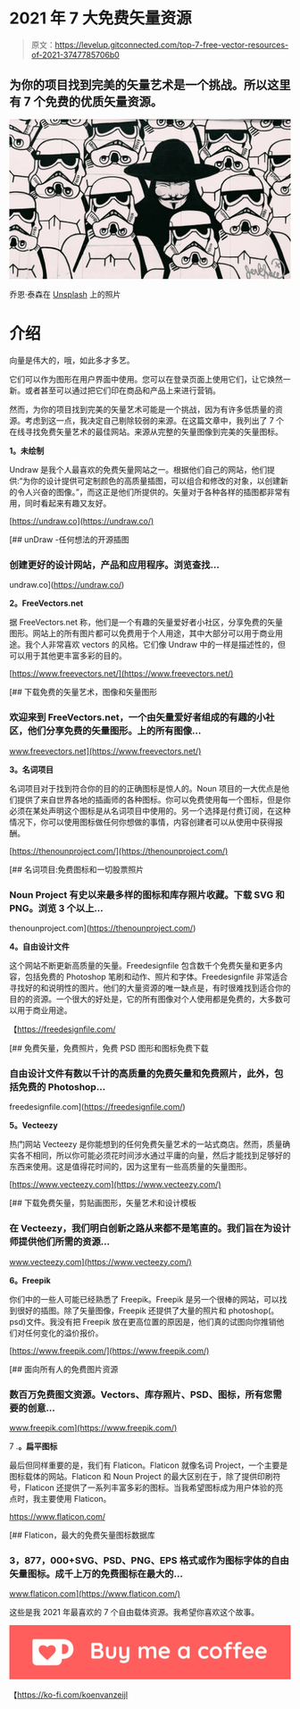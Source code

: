 # 2021 年 7 大免费矢量资源

> 原文：<https://levelup.gitconnected.com/top-7-free-vector-resources-of-2021-3747785706b0>

## 为你的项目找到完美的矢量艺术是一个挑战。所以这里有 7 个免费的优质矢量资源。

![](img/b4461ea0bdcf09aa6c953ecdff5d439d.png)

乔恩·泰森在 [Unsplash](https://unsplash.com?utm_source=medium&utm_medium=referral) 上的照片

# 介绍

向量是伟大的，哦，如此多才多艺。

它们可以作为图形在用户界面中使用。您可以在登录页面上使用它们，让它焕然一新。或者甚至可以通过把它们印在商品和产品上来进行营销。

然而，为你的项目找到完美的矢量艺术可能是一个挑战，因为有许多低质量的资源。考虑到这一点，我决定自己剔除较弱的来源。在这篇文章中，我列出了 7 个在线寻找免费矢量艺术的最佳网站。来源从完整的矢量图像到完美的矢量图标。

**1。未绘制**

Undraw 是我个人最喜欢的免费矢量网站之一。根据他们自己的网站，他们提供:“为你的设计提供可定制颜色的高质量插图，可以组合和修改的对象，以创建新的令人兴奋的图像。”，而这正是他们所提供的。矢量对于各种各样的插图都非常有用，同时看起来有趣又友好。

[https://undraw.co](https://undraw.co/)

[](https://undraw.co/) [## unDraw -任何想法的开源插图

### 创建更好的设计网站，产品和应用程序。浏览查找…

undraw.co](https://undraw.co/) 

**2。FreeVectors.net**

据 FreeVectors.net 称，他们是一个有趣的矢量爱好者小社区，分享免费的矢量图形。网站上的所有图片都可以免费用于个人用途，其中大部分可以用于商业用途。我个人非常喜欢 vectors 的风格。它们像 Undraw 中的一样是描述性的，但可以用于其他更丰富多彩的目的。

[https://www.freevectors.net/](https://www.freevectors.net/)

[](https://www.freevectors.net/) [## 下载免费的矢量艺术，图像和矢量图形

### 欢迎来到 FreeVectors.net，一个由矢量爱好者组成的有趣的小社区，他们分享免费的矢量图形。上的所有图像…

www.freevectors.net](https://www.freevectors.net/) 

**3。名词项目**

名词项目对于找到符合你的目的的正确图标是惊人的。Noun 项目的一大优点是他们提供了来自世界各地的插画师的各种图标。你可以免费使用每一个图标，但是你必须在某处声明这个图标是从名词项目中使用的。另一个选择是付费订阅，在这种情况下，你可以使用图标做任何你想做的事情，内容创建者可以从使用中获得报酬。

[https://thenounproject.com/](https://thenounproject.com/)

[](https://thenounproject.com/) [## 名词项目:免费图标和一切股票照片

### Noun Project 有史以来最多样的图标和库存照片收藏。下载 SVG 和 PNG。浏览 3 个以上…

thenounproject.com](https://thenounproject.com/) 

**4。自由设计文件**

这个网站不断更新高质量的矢量。Freedesignfile 包含数千个免费矢量和更多内容，包括免费的 Photoshop 笔刷和动作、照片和字体。Freedesignfile 非常适合寻找好的和说明性的图片。他们的大量资源的唯一缺点是，有时很难找到适合你的目的的资源。一个很大的好处是，它的所有图像对个人使用都是免费的，大多数可以用于商业用途。

【https://freedesignfile.com/ 

[](https://freedesignfile.com/) [## 免费矢量，免费照片，免费 PSD 图形和图标免费下载

### 自由设计文件有数以千计的高质量的免费矢量和免费照片，此外，包括免费的 Photoshop…

freedesignfile.com](https://freedesignfile.com/) 

**5。Vecteezy**

热门网站 Vecteezy 是你能想到的任何免费矢量艺术的一站式商店。然而，质量确实各不相同，所以你可能必须花时间涉水通过平庸的向量，然后才能找到足够好的东西来使用。这是值得花时间的，因为这里有一些高质量的矢量图形。

[https://www.vecteezy.com](https://www.vecteezy.com/)

[](https://www.vecteezy.com/) [## 下载免费矢量，剪贴画图形，矢量艺术和设计模板

### 在 Vecteezy，我们明白创新之路从来都不是笔直的。我们旨在为设计师提供他们所需的资源…

www.vecteezy.com](https://www.vecteezy.com/) 

**6。Freepik**

你们中的一些人可能已经熟悉了 Freepik。Freepik 是另一个很棒的网站，可以找到很好的插图。除了矢量图像，Freepik 还提供了大量的照片和 photoshop(。psd)文件。我没有把 Freepik 放在更高位置的原因是，他们真的试图向你推销他们对任何变化的溢价报价。

[https://www.freepik.com/](https://www.freepik.com/)

[](https://www.freepik.com/) [## 面向所有人的免费图片资源

### 数百万免费图文资源。Vectors、库存照片、PSD、图标，所有您需要的创意…

www.freepik.com](https://www.freepik.com/) 

7 .**。扁平图标**

最后但同样重要的是，我们有 Flaticon。Flaticon 就像名词 Project，一个主要是图标载体的网站。Flaticon 和 Noun Project 的最大区别在于，除了提供印刷符号，Flaticon 还提供了一系列丰富多彩的图标。当我希望图标成为用户体验的亮点时，我主要使用 Flaticon。

https://www.flaticon.com/

[](https://www.flaticon.com/) [## Flaticon，最大的免费矢量图标数据库

### 3，877，000+SVG、PSD、PNG、EPS 格式或作为图标字体的自由矢量图标。成千上万的免费图标在最大的…

www.flaticon.com](https://www.flaticon.com/) 

这些是我 2021 年最喜欢的 7 个自由载体资源。我希望你喜欢这个故事。

![](img/095d3d82a769bfc84cc3b54b1e73c6d6.png)

【https://ko-fi.com/koenvanzeijl 